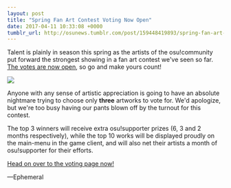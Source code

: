 ```yaml
---
layout: post
title: "Spring Fan Art Contest Voting Now Open"
date: 2017-04-11 10:33:08 +0000
tumblr_url: http://osunews.tumblr.com/post/159448419893/spring-fan-art-contest-voting-now-open
---
```


Talent is plainly in season this spring as the artists of the osu!community put forward the strongest showing in a fan art contest we've seen so far. [The votes are now open](https://osu.ppy.sh/community/contests/45), so go and make yours count!

<a href="https://osu.ppy.sh/community/contests/45"><img src="https://assets.ppy.sh/contests/45/header.jpg"></a>

Anyone with any sense of artistic appreciation is going to have an absolute nightmare trying to choose only **three** artworks to vote for. We'd apologize, but we're too busy having our pants blown off by the turnout for this contest.

The top 3 winners will receive extra osu!supporter prizes (6, 3 and 2 months respectively), while the top 10 works will be displayed proudly on the main-menu in the game client, and will also net their artists a month of osu!supporter for their efforts.

[Head on over to the voting page now!](https://osu.ppy.sh/community/contests/45)

—Ephemeral
